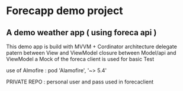 
# Forecapp demo project

## A demo weather app ( using foreca api )

This demo app is build with MVVM + Cordinator architecture
delegate patern between View and ViewModel
closure between Model/api and ViewModel
a Mock of the foreca client is used for basic Test

use of Almofire :
pod 'Alamofire', '~> 5.4'

PRIVATE REPO :
personal user and pass used in forecaclient
